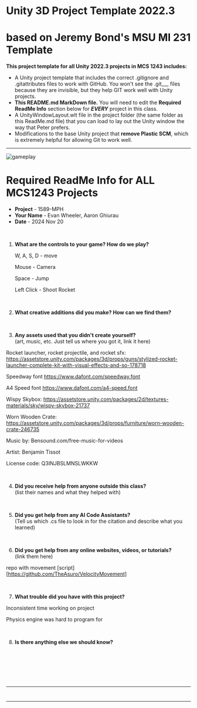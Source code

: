 # Unity 3D Project Template 2022.3
# based on Jeremy Bond's MSU MI 231 Template

**This project template for all Unity 2022.3 projects in MCS 1243 includes:**
* A Unity project template that includes the correct .gitignore and .gitattributes files to work with GitHub. You won't see the .git___ files because they are invisible, but they help GIT work well with Unity projects.
* **This README.md MarkDown file.** You will need to edit the **Required ReadMe Info** section below for ***EVERY*** project in this class.
* A UnityWindowLayout.wlt file in the project folder (the same folder as this ReadMe.md file) that you can load to lay out the Unity window the way that Peter prefers.
* Modifications to the base Unity project that **remove Plastic SCM**, which is extremely helpful for allowing Git to work well.

---

![gameplay](./game.gif)

# Required ReadMe Info for ALL MCS1243 Projects
* **Project**   - 1589-MPH
* **Your Name** - Evan Wheeler, Aaron Ghiurau
* **Date**      - 2024 Nov 20

<br>

1. **What are the controls to your game? How do we play?**

    W, A, S, D - move

    Mouse - Camera

    Space - Jump

    Left Click - Shoot Rocket

<br>

2. **What creative additions did you make? How can we find them?**



<br>

3. **Any assets used that you didn't create yourself?** <br> (art, music, etc. Just tell us where you got it, link it here)

Rocket launcher, rocket projectile, and rocket sfx: https://assetstore.unity.com/packages/3d/props/guns/stylized-rocket-launcher-complete-kit-with-visual-effects-and-so-178718

Speedway font https://www.dafont.com/speedway.font

A4 Speed font https://www.dafont.com/a4-speed.font

Wispy Skybox: https://assetstore.unity.com/packages/2d/textures-materials/sky/wispy-skybox-21737

Worn Wooden Crate: https://assetstore.unity.com/packages/3d/props/furniture/worn-wooden-crate-246735

Music by: Bensound.com/free-music-for-videos

Artist: Benjamin Tissot

License code: Q3INJBSLMNSLWKKW

<br>

4. **Did you receive help from anyone outside this class?** <br> (list their names and what they helped with)



<br>

5. **Did you get help from any AI Code Assistants?** <br> (Tell us which .cs file to look in for the citation and describe what you learned)



<br>

6. **Did you get help from any online websites, videos, or tutorials?** <br> (link them here)

repo with movement [script][https://github.com/TheAsuro/VelocityMovement]


<br>

7. **What trouble did you have with this project?**

Inconsistent time working on project

Physics engine was hard to program for


<br>

8. **Is there anything else we should know?**




<br><br><br><br><br>

---

#
---
